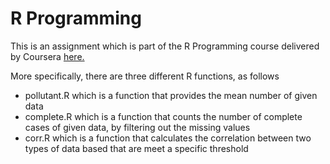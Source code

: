 # R Programming

This is an assignment which is part of the R Programming course delivered by Coursera [here.](https://www.coursera.org/learn/r-programming/home)

More specifically, there are three different R functions, as follows

* pollutant.R which is a function that provides the mean number of given data
* complete.R which is a function that counts the number of complete cases of given data, by filtering out the missing values
* corr.R which is a function that calculates the correlation between two types of data based that are meet a specific threshold
